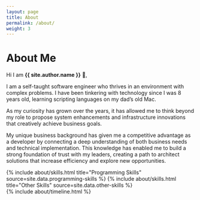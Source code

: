 ```yaml
---
layout: page
title: About
permalink: /about/
weight: 3
---
```


# **About Me**

Hi I am **{{ site.author.name }}** :wave:,<br>

I am a self-taught software engineer who thrives in an
environment with complex problems. I have been tinkering with
technology since I was 8 years old, learning scripting languages
on my dad’s old Mac.

As my curiosity has grown over the years, it has allowed me to
think beyond my role to propose system enhancements and
infrastructure innovations that creatively achieve business goals.

My unique business background has given me a competitive
advantage as a developer by connecting a deep understanding
of both business needs and technical implementation.
This knowledge has enabled me to build a strong foundation of
trust with my leaders, creating a path to architect solutions that
increase efficiency and explore new opportunities.

<div class="row">
{% include about/skills.html title="Programming Skills" source=site.data.programming-skills %}
{% include about/skills.html title="Other Skills" source=site.data.other-skills %}
</div>

<div class="row">
{% include about/timeline.html %}
</div>